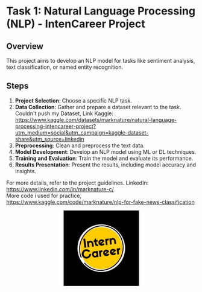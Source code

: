 # Task 1: Natural Language Processing (NLP) - IntenCareer Project

## Overview
This project aims to develop an NLP model for tasks like sentiment analysis, text classification, or named entity recognition.

## Steps
1. **Project Selection**: Choose a specific NLP task.
2. **Data Collection**: Gather and prepare a dataset relevant to the task. Couldn't push my Dataset, Link Kaggle: https://www.kaggle.com/datasets/marknature/natural-language-processing-intencareer-project?utm_medium=social&utm_campaign=kaggle-dataset-share&utm_source=linkedin
3. **Preprocessing**: Clean and preprocess the text data.
4. **Model Development**: Develop an NLP model using ML or DL techniques.
5. **Training and Evaluation**: Train the model and evaluate its performance.
6. **Results Presentation**: Present the results, including model accuracy and insights.

For more details, refer to the project guidelines. LinkedIn: https://www.linkedin.com/in/marknature-c/ <br>
More code i used for practice, https://www.kaggle.com/code/marknature/nlp-for-fake-news-classification

<p align="center">
  <img src="interncareers_logo.jpeg" alt="logo">
</p>
